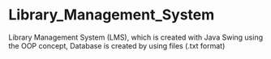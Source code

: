# Library_Management_System
Library Management System (LMS), which is created with Java Swing using the OOP concept, Database is created by using files (.txt format)
